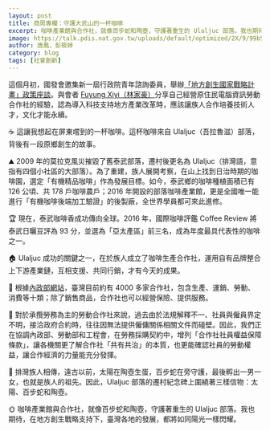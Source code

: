 ```yaml
---
layout: post
title: 商周專欄：守護大武山的一杯咖啡
excerpt: 咖啡產業館與合作社，就像百步蛇和陶壺，守護著重生的 Ulaljuc 部落。我也期待，在地方創生戰略支持下，臺灣各地的發展，都將如同陽光一樣閃耀。
image: https://talk.pdis.nat.gov.tw/uploads/default/optimized/2X/9/99b5176d6b7441531c1fb302aacc48f10481b2ca_2_1380x802.jpg
author: 唐鳳、彭筱婷
category: blog
tags: [社會創新]
---
```


這個月初，國發會邀集新一屆行政院青年諮詢委員，舉辦[「地方創生國家戰略計畫」政策座談]()。與會者 [Fuyung Xiyi（林家豪）](https://advisory.yda.gov.tw/02/userpost/27)分享自己經營原住民電腦資訊勞動合作社的經驗，認為導入科技支持地方產業改革時，應該讓族人合作培養技術人才，文化才能永續。

☕ 這讓我想起在屏東嚐到的一杯咖啡。這杯咖啡來自 Ulaljuc（吾拉魯滋）部落，背後有一段原鄉創生的故事。

⛰ 2009 年的莫拉克風災摧毀了舊泰武部落，遷村後更名為 Ulaljuc（排灣語，意指有四個小社區的大部落）。為了重建，族人展開考察，在山上找到日治時期的咖啡園，選定「有機精品咖啡」作為發展目標。如今，泰武鄉的咖啡種植面積已有 126 公頃、共 178 戶咖啡農戶；2016 年開設的部落咖啡產業館，更是全國唯一能進行「有機咖啡後端加工驗證」的後製廠，全世界學員都可來此進修。

🏆 現在，泰武咖啡香成功傳向全球。2016 年，國際咖啡評鑑 Coffee Review 將泰武日曬豆評為 93 分，並選為「亞太產區」前三名，成為年度最具代表性的咖啡之一。

🏠 Ulaljuc 成功的關鍵之一，在於族人成立了咖啡生產合作社，運用自有品牌整合上下游產業鏈，互相支援、共同行銷，才有今天的成果。

🔗 根據[內政部網站](https://coop.moi.gov.tw/)，臺灣目前約有 4000 多家合作社，包含生產、運銷、勞動、消費等十類；除了銷售商品，合作社也可以經營保險、提供服務。

📜 對於承攬勞務為主的勞動合作社來說，過去由於法規解釋不一、社員與僱員界定不明，接洽政府合約時，往往因無法提供僱傭關係相關文件而碰壁。因此，我們正在協調內政部、勞動部和工程會，在勞務採購契約中，增列「合作社社員權益保障條款」，讓各機關更了解合作社「共有共治」的本質，也更能確認社員的勞動權益，讓合作經濟的力量能充分發揮。

🍯 排灣族人相傳，遠古以前，太陽在陶壺生蛋，百步蛇在旁守護，最後孵出一男一女，也就是族人的祖先。因此，Ulaljuc 部落的遷村紀念碑上圍繞著三樣信物：太陽、百步蛇和陶壺。

🌞 咖啡產業館與合作社，就像百步蛇和陶壺，守護著重生的 Ulaljuc 部落。我也期待，在地方創生戰略支持下，臺灣各地的發展，都將如同陽光一樣閃耀。

